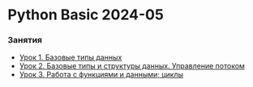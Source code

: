 # Python Basic 2024-05


### Занятия

- [Урок 1. Базовые типы данных](lessons/lesson.01/)
- [Урок 2. Базовые типы и структуры данных. Управление потоком](lessons/lesson.02/)
- [Урок 3. Работа с функциями и данными; циклы](lessons/lesson.03/)
